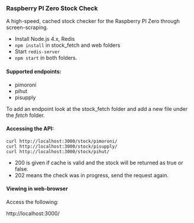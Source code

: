 ### Raspberry PI Zero Stock Check

A high-speed, cached stock checker for the Raspberry PI Zero through screen-scraping.

* Install Node.js 4.x, Redis
* `npm install` in stock_fetch and web folders
* Start `redis-server`
* `npm start` in both folders.

#### Supported endpoints:

* pimoroni
* pihut
* pisupply

To add an endpoint look at the stock_fetch folder and add a new file under the *fetch* folder.

#### Accessing the API:

```
curl http://localhost:3000/stock/pimoroni/
curl http://localhost:3000/stock/pisupply/
curl http://localhost:3000/stock/pihut/
```

* 200 is given if cache is valid and the stock will be returned as true or false.
* 202 means the check was in progress, send the request again.

#### Viewing in web-browser

Access the following:

http://localhost:3000/
